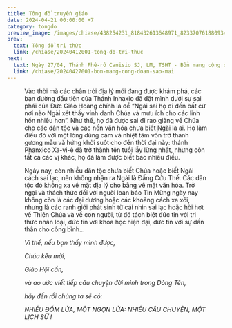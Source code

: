 ```yaml
---
title: Tông đồ truyền giáo
date: 2024-04-21 00:00:00 +7
category: tongdo
preview_image: /images/chiase/438254231_818432613648971_8233707618809346532_n.jpeg?w=900
prev:
  text: Tông đồ tri thức
  link: /chiase/20240412001-tong-do-tri-thuc
next:
  text: Ngày 27/04, Thánh Phê-rô Canisio SJ, LM, TSHT - Bổn mạng cộng đoàn Sao Mai
  link: /chiase/20240427001-bon-mang-cong-doan-sao-mai
---
```


<Figure 
    src="/images/chiase/438254231_818432613648971_8233707618809346532_n.jpeg?w=900"
    caption="Tông đồ truyền giáo."
/>

Vào thời mà các chân trời địa lý mới đang được khám phá, các bạn đường đầu tiên của Thánh Inhaxio đã đặt mình dưới sự sai phái của Đức Giáo Hoàng chính là để “Ngài sai họ đi đến bất cứ nơi nào Ngài xét thấy vinh danh Chúa và mưu ích cho các linh hồn nhiều hơn”. Như thế, họ đã được sai đi rao giảng về Chúa cho các dân tộc và các nền văn hóa chưa biết Ngài là ai. Họ làm điều đó với một lòng dũng cảm và nhiệt tâm vốn trở thành gương mẫu và hứng khởi suốt cho đến thời đại này: thánh Phanxico Xa-vi-ê đã trở thành tên tuổi lẫy lừng nhất, nhưng còn tất cả các vị khác, họ đã làm được biết bao nhiều điều.

Ngày nay, còn nhiều dân tộc chưa biết Chúa hoặc biết Ngài cách sai lạc, nên không nhận ra Ngài là Đấng Cứu Thế. Các dân tộc đó không xa về mặt địa lý cho bằng về mặt văn hóa. Trở ngại và thách thức đối với người loan báo Tin Mừng ngày nay không còn là các đại dương hoặc các khoảng cách xa xôi, nhưng là các ranh giới phát sinh từ cái nhìn sai lạc hoặc hời hợt về Thiên Chúa và về con người, từ đó tách biệt đức tin với tri thức nhân loại, đức tin với khoa học hiện đại, đức tin với sự dấn thân cho công bình...

*Vì thế, nếu bạn thấy mình được,*

*Chúa kêu mời,*

*Giáo Hội cần,*

*và ao ước viết tiếp câu chuyện đời mình trong Dòng Tên,*

*hãy đến rồi chúng ta sẽ có:*

*NHIỀU ĐỐM LỬA, MỘT NGỌN LỬA: NHIỀU CÂU CHUYỆN, MỘT LỊCH SỬ !*